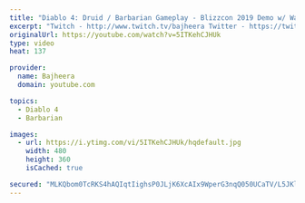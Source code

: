 ```yaml
---
title: "Diablo 4: Druid / Barbarian Gameplay - Blizzcon 2019 Demo w/ Warcraftjen"
excerpt: "Twitch - http://www.twitch.tv/bajheera Twitter - https://twitter.com/BajheeraWoW Instagram - https://Instagram.com/BajheeraWoW Facebook ..."
originalUrl: https://youtube.com/watch?v=5ITKehCJHUk
type: video
heat: 137

provider:
  name: Bajheera
  domain: youtube.com

topics:
  - Diablo 4
  - Barbarian

images:
  - url: https://i.ytimg.com/vi/5ITKehCJHUk/hqdefault.jpg
    width: 480
    height: 360
    isCached: true

secured: "MLKQbom0TcRKS4hAQIqtIighsP0JLjK6XcAIx9WperG3nqQ050UCaTV/L5JKlB325KubpDcp0fu2L1D7GTAmqU5luTidzpLe4u5Z+WDDL4LwWeS8/jcaH/LWhxq6ERZo1OLFc4xc0BEQHDlSWM/VYVnerMyC8DqHtXADPt6RZgj1QEdRcJdetUkoFm3MyeK54kSvVsnSjh9sFjnHynYnx1jaBDsZAn0TUlz6FCIwcc3er/0Y9MWc7hBu3iwV8ZzkcEn2md981gn7/c0EP6yHVKa39/VTl5piBo2VN35u262C7l3fQn9SZ+wz1tuFriJf+gtC04oxp4/aU+++uBWgjbws0vakMp0tyR6wcdwsUXSIsCM+JCl4kT4WL96F1n9IAxLWtn1VwZgOAveWoMwbUw==;yxKs1HFXpYuMCVeXkZBEcw=="
---
```


